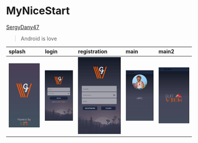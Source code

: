 # MyNiceStart
[SergyDany47](https://github.com/SergyDany47)
> Android is love

| splash              | login              | registration              | main              | main2              |
|:--------------------|:-------------------|:--------------------------|:------------------|:-------------------|
| ![](img_app/splash.PNG) | ![](img_app/login.png) | ![](img_app/register.png) | ![](img_app/interfaz1.png) | ![](img_app/interfaz2.png)
